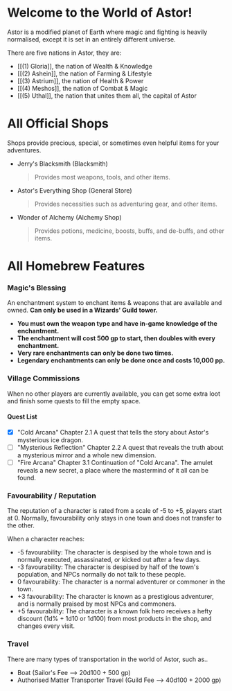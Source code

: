 # Welcome to the World of Astor!
Astor is a modified planet of Earth where magic and fighting is heavily normalised, except it is set in an entirely different universe.

There are five nations in Astor, they are:
* [[(1) Gloria]], the nation of Wealth & Knowledge
* [[(2) Ashein]], the nation of Farming & Lifestyle
* [[(3) Astrium]], the nation of Health & Power
* [[(4) Meshos]], the nation of Combat & Magic
* [[(5) Uthal]], the nation that unites them all, the capital of Astor

# All Official Shops
Shops provide precious, special, or sometimes even helpful items for your adventures.
* Jerry's Blacksmith (Blacksmith)
  > Provides most weapons, tools, and other items.
* Astor's Everything Shop (General Store)
  > Provides necessities such as adventuring gear, and other items.
* Wonder of Alchemy (Alchemy Shop)
  > Provides potions, medicine, boosts, buffs, and de-buffs, and other items.


# All Homebrew Features
### Magic's Blessing
An enchantment system to enchant items & weapons that are available and owned. **Can only be used in a Wizards' Guild tower.**
* **You must own the weapon type and have in-game knowledge of the enchantment.**
* **The enchantment will cost 500 gp to start, then doubles with every enchantment.**
* **Very rare enchantments can only be done two times.**
* **Legendary enchantments can only be done once and costs 10,000 pp.**

### Village Commissions
When no other players are currently available, you can get some extra loot and finish some quests to fill the empty space.

#### Quest List
- [x]  "Cold Arcana" Chapter 2.1
      A quest that tells the story about Astor's mysterious ice dragon.
- [ ]  "Mysterious Reflection" Chapter 2.2
      A quest that reveals the truth about a mysterious mirror and a whole new dimension.
- [ ]  "Fire Arcana" Chapter 3.1
      Continuation of "Cold Arcana". The amulet reveals a new secret, a place where the mastermind of it all can be found.

### Favourability / Reputation
The reputation of a character is rated from a scale of -5 to +5, players start at 0. Normally, favourability only stays in one town and does not transfer to the other.

When a character reaches:
- -5 favourability: The character is despised by the whole town and is normally executed, assassinated, or kicked out after a few days.
- -3 favourability: The character is despised by half of the town's population, and NPCs normally do not talk to these people.
- 0 favourability: The character is a normal adventurer or commoner in the town.
- +3 favourability: The character is known as a prestigious adventurer, and is normally praised by most NPCs and commoners.
- +5 favourability: The character is a known folk hero receives a hefty discount (1d% + 1d10 or 1d100) from most products in the shop, and changes every visit.

### Travel
There are many types of transportation in the world of Astor, such as..

* Boat (Sailor's Fee --> 20d100 + 500 gp)
* Authorised Matter Transporter Travel (Guild Fee --> 40d100 + 2000 gp)